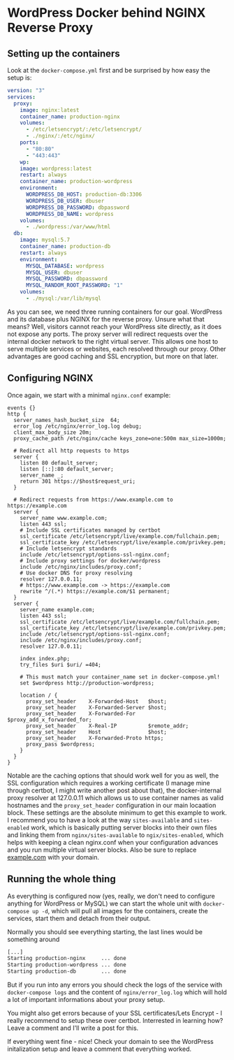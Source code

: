 # WordPress Docker behind NGINX Reverse Proxy

## Setting up the containers

Look at the `docker-compose.yml` first and be surprised by how easy the setup is:

```yaml
version: "3"
services:
  proxy: 
    image: nginx:latest
    container_name: production-nginx
    volumes:
      - /etc/letsencrypt/:/etc/letsencrypt/
      - ./nginx/:/etc/nginx/
    ports:
      - "80:80"
      - "443:443"
	wp:
    image: wordpress:latest
    restart: always
    container_name: production-wordpress
    environment:
      WORDPRESS_DB_HOST: production-db:3306
      WORDPRESS_DB_USER: dbuser
      WORDPRESS_DB_PASSWORD: dbpassword
      WORDPRESS_DB_NAME: wordpress
    volumes:
      - ./wordpress:/var/www/html
  db:
    image: mysql:5.7
    container_name: production-db
    restart: always
    environment:
      MYSQL_DATABASE: wordpress
      MYSQL_USER: dbuser
      MYSQL_PASSWORD: dbpassword
      MYSQL_RANDOM_ROOT_PASSWORD: "1"
    volumes:
      - ./mysql:/var/lib/mysql
```

As you can see, we need three running containers for our goal. WordPress and its database plus NGINX for the reverse proxy. Unsure what that means? Well, visitors cannot reach your WordPress site directly, as it does not expose any ports. The proxy server will redirect requests over the internal docker network to the right virtual server. This allows one host to serve multiple services or websites, each resolved through our proxy. Other advantages are good caching and SSL encryption, but more on that later.

## Configuring NGINX

Once again, we start with a minimal `nginx.conf` example:

```docker
events {}
http {
  server_names_hash_bucket_size  64;
  error_log /etc/nginx/error_log.log debug;
  client_max_body_size 20m;
  proxy_cache_path /etc/nginx/cache keys_zone=one:500m max_size=1000m;

  # Redirect all http requests to https
  server {
    listen 80 default_server;
    listen [::]:80 default_server;
    server_name _;
    return 301 https://$host$request_uri;
  }

  # Redirect requests from https://www.example.com to https://example.com
  server {
    server_name www.example.com;
    listen 443 ssl;
    # Include SSL certificates managed by certbot
    ssl_certificate /etc/letsencrypt/live/example.com/fullchain.pem;
    ssl_certificate_key /etc/letsencrypt/live/example.com/privkey.pem;
    # Include letsencrypt standards
    include /etc/letsencrypt/options-ssl-nginx.conf;
    # Include proxy settings for docker/wordpress
    include /etc/nginx/includes/proxy.conf;
    # Use docker DNS for proxy resolving
    resolver 127.0.0.11;
    # https://www.example.com -> https://example.com
    rewrite ^/(.*) https://example.com/$1 permanent;
  }
  server {
    server_name example.com;
    listen 443 ssl;
    ssl_certificate /etc/letsencrypt/live/example.com/fullchain.pem;
    ssl_certificate_key /etc/letsencrypt/live/example.com/privkey.pem;
    include /etc/letsencrypt/options-ssl-nginx.conf;
    include /etc/nginx/includes/proxy.conf;
    resolver 127.0.0.11;

    index index.php;
    try_files $uri $uri/ =404;
  
    # This must match your container_name set in docker-compose.yml!
    set $wordpress http://production-wordpress;

    location / {
      proxy_set_header    X-Forwarded-Host   $host;
      proxy_set_header    X-Forwarded-Server $host;
      proxy_set_header    X-Forwarded-For    $proxy_add_x_forwarded_for;
      proxy_set_header    X-Real-IP          $remote_addr;
      proxy_set_header    Host               $host;
      proxy_set_header    X-Forwarded-Proto https;
      proxy_pass $wordpress;
    }
  }
}
```

Notable are the caching options that should work well for you as well, the SSL configuration which requires a working certificate (I manage mine through certbot, I might write another post about that), the docker-internal proxy resolver at 127.0.0.11 which allows us to use container names as valid hostnames and the `proxy_set_header` configuration in our main locaation block.
These settings are the absolute minimum to get this example to work. I recommend you to have a  look at the way `sites-available` and `sites-enabled` work, which is basically putting server blocks into their own files and linking them from `nginx/sites-available` to `ngix/sites-enabled`,  which helps with keeping a clean nginx.conf when your configuration advances and you run multiple virtual server blocks.
Also be sure to replace [example.com](http://example.com) with your domain.

## Running the whole thing

As everything is configured now (yes, really, we don't need to configure anything for WordPress or MySQL) we can start the whole unit with `docker-compose up -d`, which will pull all images for the containers, create the services, start them and detach from their output.

Normally you should see everything starting, the last lines would be something around

```bash
[...]
Starting production-nginx     ... done
Starting production-wordpress ... done
Starting production-db        ... done
```

But if you run into any errors you should check the logs of the service with `docker-compose logs` and the content of `nginx/error_log.log` which will hold a lot of important informations about your proxy setup.

You might also get errors because of your  SSL certificates/Lets Encrypt - I really recommend to setup these over certbot. Interrested in learning how? Leave a comment and I'll write a post for this.

If everything went fine - nice! Check your domain to see the WordPress initalization setup and leave a comment that everything worked.
